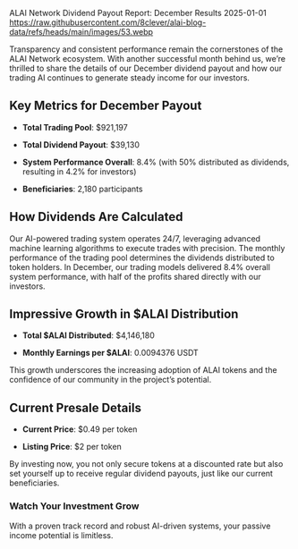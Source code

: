 ALAI Network Dividend Payout Report: December Results
2025-01-01
https://raw.githubusercontent.com/8clever/alai-blog-data/refs/heads/main/images/53.webp

Transparency and consistent performance remain the cornerstones of the ALAI Network ecosystem. 
With another successful month behind us, we’re thrilled to share the details of our December 
dividend payout and how our trading AI continues to generate steady income for our investors.

## Key Metrics for December Payout

- **Total Trading Pool**: $921,197

- **Total Dividend Payout**: $39,130

- **System Performance Overall**: 8.4% (with 50% distributed as dividends, resulting in 4.2% for investors)

- **Beneficiaries**: 2,180 participants

## How Dividends Are Calculated

Our AI-powered trading system operates 24/7, leveraging advanced machine learning algorithms to 
execute trades with precision. The monthly performance of the trading pool determines the dividends 
distributed to token holders. In December, our trading models delivered 8.4% overall system 
performance, with half of the profits shared directly with our investors.

## Impressive Growth in $ALAI Distribution

- **Total $ALAI Distributed**: $4,146,180

- **Monthly Earnings per $ALAI**: 0.0094376 USDT

This growth underscores the increasing adoption of ALAI tokens and the confidence of our community in 
the project’s potential.

## Current Presale Details

- **Current Price**: $0.49 per token

- **Listing Price**: $2 per token

By investing now, you not only secure tokens at a discounted rate but also set yourself up to receive 
regular dividend payouts, just like our current beneficiaries.

### Watch Your Investment Grow
With a proven track record and robust AI-driven systems, your passive income potential is limitless.
